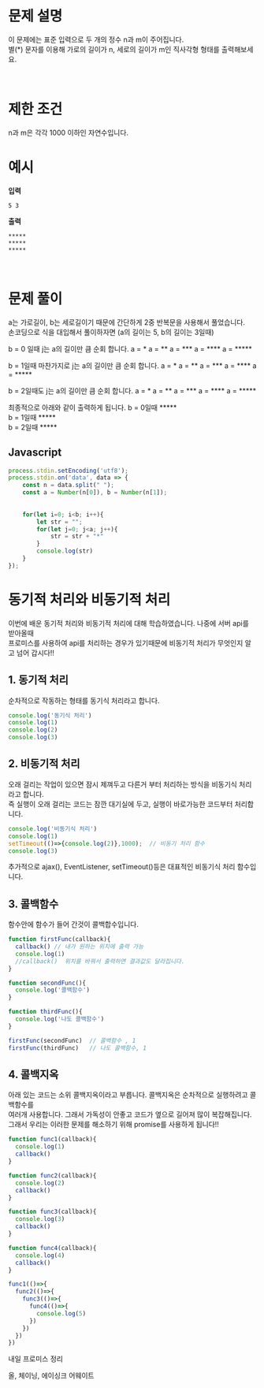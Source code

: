# 문제 설명

이 문제에는 표준 입력으로 두 개의 정수 n과 m이 주어집니다. <br />
별(\*) 문자를 이용해 가로의 길이가 n, 세로의 길이가 m인 직사각형 형태를 출력해보세요.

<br />

# 제한 조건

n과 m은 각각 1000 이하인 자연수입니다.

# 예시

**입력**

```
5 3
```

**출력**

```
*****
*****
*****
```

<br />

# 문제 풀이

 a는 가로길이, b는 세로길이기 때문에 간단하게 2중 반복문을 사용해서 풀었습니다.  
 손코딩으로 식을 대입해서 풀이하자면 (a의 길이는 5, b의 길이는 3일때)

 
b = 0 일때 j는 a의 길이만 큼 순회 합니다.
a = *
a = **
a = ***
a = ****
a = *****  

b = 1일때 마찬가지로 j는 a의 길이만 큼 순회 합니다.
a = *
a = **
a = ***
a = ****
a = *****  

b = 2일때도 j는 a의 길이만 큼 순회 합니다.
a = *
a = **
a = ***
a = ****
a = *****  

최종적으로 아래와 같이 출력하게 됩니다.
b = 0일때  *****  
b = 1일때  *****  
b = 2일때  *****  

## Javascript

```js
process.stdin.setEncoding('utf8');
process.stdin.on('data', data => {
    const n = data.split(" ");
    const a = Number(n[0]), b = Number(n[1]);
 
 
    for(let i=0; i<b; i++){
        let str = "";
        for(let j=0; j<a; j++){
            str = str + "*"
        }
        console.log(str)
    }
});

```

# 동기적 처리와 비동기적 처리
이번에 배운 동기적 처리와 비동기적 처리에 대해 학습하였습니다. 나중에 서버 api를 받아올때  
프로미스를 사용하여 api를 처리하는 경우가 있기때문에 비동기적 처리가 무엇인지 알고 넘어 갑시다!!

## 1. 동기적 처리
순차적으로 작동하는 형태를 동기식 처리라고 합니다.
```jsx
console.log('동기식 처리')
console.log(1)
console.log(2)
console.log(3)
```

## 2. 비동기적 처리
오래 걸리는 작업이 있으면 잠시 제껴두고 다른거 부터 처리하는 방식을 비동기식 처리라고 합니다.  
즉 실행이 오래 걸리는 코드는 잠깐 대기실에 두고, 실행이 바로가능한 코드부터 처리합니다.

```jsx
console.log('비동기식 처리')
console.log(1)
setTimeout(()=>{console.log(2)},1000);  // 비동기 처리 함수
console.log(3)
```
추가적으로 ajax(), EventListener, setTimeout()등은 대표적인 비동기식 처리 함수입니다.

## 3. 콜백함수
함수안에 함수가 들어 간것이 콜백합수입니다.

```jsx
function firstFunc(callback){
  callback() // 내가 원하는 위치에 출력 가능
  console.log(1)
  //callback()  위치를 바꿔서 출력하면 결과값도 달라집니다.   
}

function secondFunc(){
  console.log('콜백함수')
}

function thirdFunc(){
  console.log('나도 콜백함수')
}

firstFunc(secondFunc)  // 콜백함수 , 1
firstFunc(thirdFunc)   // 나도 콜백함수, 1
```

## 4. 콜백지옥
아래 있는 코드는 소위 콜백지옥이라고 부릅니다. 콜백지옥은 순차적으로 실행하려고 콜백함수를  
여러개 사용합니다. 그래서 가독성이 안좋고 코드가 옆으로 길어져 많이 복잡해집니다.
그래서 우리는 이러한 문제를 해소하기 위해 promise를 사용하게 됩니다!!

```jsx
function func1(callback){
  console.log(1)
  callback()
}

function func2(callback){
  console.log(2)
  callback()
}

function func3(callback){
  console.log(3)
  callback()
}

function func4(callback){
  console.log(4)
  callback()
}

func1(()=>{
  func2(()=>{
    func3(()=>{
      func4(()=>{
        console.log(5)
      })
    })
  })
})
```


내일 프로미스 정리

올, 체이닝, 에이싱크 어웨이트